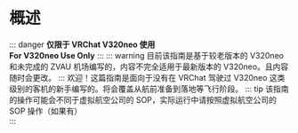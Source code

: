 # 概述
::: danger
**仅限于 VRChat V320neo 使用**  
**For V320neo Use Only**
:::
::: warning
目前该指南是基于较老版本的 V320neo 和未完成的 ZVAU 机场编写的，内容不完全适用于最新版本的 V320neo。且内容随时会更改。
:::
欢迎！这篇指南是面向于没有在 VRChat 驾驶过 V320neo 这类级别的客机的新手编写的。将会覆盖从航前准备到落地等飞行阶段。
::: tip
该指南的操作可能会不同于虚拟航空公司的 SOP，实际运行中请按照虚拟航空公司的 SOP 操作（如果有）  
:::